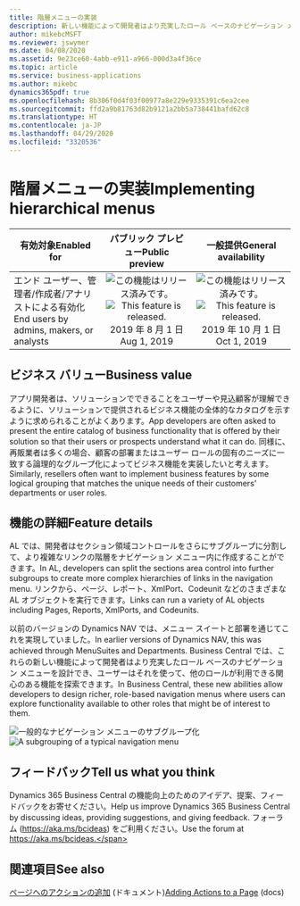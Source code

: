 ```yaml
---
title: 階層メニューの実装
description: 新しい機能によって開発者はより充実したロール ベースのナビゲーション メニューを設計でき、ユーザーはそれを使って、他のロールで利用できる機能を探索できます。
author: mikebcMSFT
ms.reviewer: jswymer
ms.date: 04/08/2020
ms.assetid: 9e23ce60-4abb-e911-a966-000d3a4f36ce
ms.topic: article
ms.service: business-applications
ms.author: mikebc
dynamics365pdf: true
ms.openlocfilehash: 8b306f0d4f03f00977a8e229e9335391c6ea2cee
ms.sourcegitcommit: ffd2a9b81763d82b9121a2bb5a738441bafd62c8
ms.translationtype: HT
ms.contentlocale: ja-JP
ms.lasthandoff: 04/29/2020
ms.locfileid: "3320536"
---
```

# <a name="implementing-hierarchical-menus"></a><span data-ttu-id="5506a-103">階層メニューの実装</span><span class="sxs-lookup"><span data-stu-id="5506a-103">Implementing hierarchical menus</span></span>


| <span data-ttu-id="5506a-104">有効対象</span><span class="sxs-lookup"><span data-stu-id="5506a-104">Enabled for</span></span>    |  <span data-ttu-id="5506a-105">パブリック プレビュー</span><span class="sxs-lookup"><span data-stu-id="5506a-105">Public preview</span></span> | <span data-ttu-id="5506a-106">一般提供</span><span class="sxs-lookup"><span data-stu-id="5506a-106">General availability</span></span> | 
| ---------- | :----------: |:----------: |
|<span data-ttu-id="5506a-107">エンド ユーザー、管理者/作成者/アナリストによる有効化</span><span class="sxs-lookup"><span data-stu-id="5506a-107">End users by admins, makers, or analysts</span></span>|<span data-ttu-id="5506a-108">![この機能はリリース済みです。](/dynamics365-release-plan/media/green-checkmark.png "この機能はリリース済みです。")</span><span class="sxs-lookup"><span data-stu-id="5506a-108">![This feature is released.](/dynamics365-release-plan/media/green-checkmark.png "This feature is released.")</span></span> <span data-ttu-id="5506a-109">2019 年 8 月 1 日</span><span class="sxs-lookup"><span data-stu-id="5506a-109">Aug 1, 2019</span></span>| <span data-ttu-id="5506a-110">![この機能はリリース済みです。](/dynamics365-release-plan/media/green-checkmark.png "この機能はリリース済みです。")</span><span class="sxs-lookup"><span data-stu-id="5506a-110">![This feature is released.](/dynamics365-release-plan/media/green-checkmark.png "This feature is released.")</span></span> <span data-ttu-id="5506a-111">2019 年 10 月 1 日</span><span class="sxs-lookup"><span data-stu-id="5506a-111">Oct 1, 2019</span></span>|


## <a name="business-value"></a><span data-ttu-id="5506a-112">ビジネス バリュー</span><span class="sxs-lookup"><span data-stu-id="5506a-112">Business value</span></span>
<!-- bv start -->
<span data-ttu-id="5506a-113">アプリ開発者は、ソリューションでできることをユーザーや見込顧客が理解できるように、ソリューションで提供されるビジネス機能の全体的なカタログを示すように求められることがよくあります。</span><span class="sxs-lookup"><span data-stu-id="5506a-113">App developers are often asked to present the entire catalog of business functionality that is offered by their solution so that their users or prospects understand what it can do.</span></span> <span data-ttu-id="5506a-114">同様に、再販業者は多くの場合、顧客の部署またはユーザー ロールの固有のニーズに一致する論理的なグループ化によってビジネス機能を実装したいと考えます。</span><span class="sxs-lookup"><span data-stu-id="5506a-114">Similarly, resellers often want to implement business features by some logical grouping that matches the unique needs of their customers' departments or user roles.</span></span>
<!-- bv end -->



## <a name="feature-details"></a><span data-ttu-id="5506a-115">機能の詳細</span><span class="sxs-lookup"><span data-stu-id="5506a-115">Feature details</span></span>
<!--feature detail start -->
<span data-ttu-id="5506a-116">AL では、開発者はセクション領域コントロールをさらにサブグループに分割して、より複雑なリンクの階層をナビゲーション メニュー内に作成することができます。</span><span class="sxs-lookup"><span data-stu-id="5506a-116">In AL, developers can split the sections area control into further subgroups to create more complex hierarchies of links in the navigation menu.</span></span> <span data-ttu-id="5506a-117">リンクから、ページ、レポート、XmlPort、Codeunit などのさまざまな AL オブジェクトを実行できます。</span><span class="sxs-lookup"><span data-stu-id="5506a-117">Links can run a variety of AL objects including Pages, Reports, XmlPorts, and Codeunits.</span></span>

<span data-ttu-id="5506a-118">以前のバージョンの Dynamics NAV では、メニュー スイートと部署を通じてこれを実現していました。</span><span class="sxs-lookup"><span data-stu-id="5506a-118">In earlier versions of Dynamics NAV, this was achieved through MenuSuites and Departments.</span></span> <span data-ttu-id="5506a-119">Business Central では、これらの新しい機能によって開発者はより充実したロール ベースのナビゲーション メニューを設計でき、ユーザーはそれを使って、他のロールが利用できる関心のある機能を探索できます。</span><span class="sxs-lookup"><span data-stu-id="5506a-119">In Business Central, these new abilities allow developers to design richer, role-based navigation menus where users can explore functionality available to other roles that might be of interest to them.</span></span>

<span data-ttu-id="5506a-120">![一般的なナビゲーション メニューのサブグループ化](media/subgroups-3000x2000.png "一般的なナビゲーション メニューのサブグループ化")</span><span class="sxs-lookup"><span data-stu-id="5506a-120">![A subgrouping of a typical navigation menu](media/subgroups-3000x2000.png "A subgrouping of a typical navigation menu")</span></span>
<!--feature detail end -->






## <a name="tell-us-what-you-think"></a><span data-ttu-id="5506a-121">フィードバック</span><span class="sxs-lookup"><span data-stu-id="5506a-121">Tell us what you think</span></span>
<span data-ttu-id="5506a-122">Dynamics 365 Business Central の機能向上のためのアイデア、提案、フィードバックをお寄せください。</span><span class="sxs-lookup"><span data-stu-id="5506a-122">Help us improve Dynamics 365 Business Central by discussing ideas, providing suggestions, and giving feedback.</span></span> <span data-ttu-id="5506a-123">フォーラム (https://aka.ms/bcideas) をご利用ください。</span><span class="sxs-lookup"><span data-stu-id="5506a-123">Use the forum at https://aka.ms/bcideas.</span></span>




## <a name="see-also"></a><span data-ttu-id="5506a-124">関連項目</span><span class="sxs-lookup"><span data-stu-id="5506a-124">See also</span></span>

<!--docs start-->
<span data-ttu-id="5506a-125">[ページへのアクションの追加](https://docs.microsoft.com/dynamics365/business-central/dev-itpro/developer/devenv-adding-actions-to-a-page) (ドキュメント)</span><span class="sxs-lookup"><span data-stu-id="5506a-125">[Adding Actions to a Page](https://docs.microsoft.com/dynamics365/business-central/dev-itpro/developer/devenv-adding-actions-to-a-page) (docs)</span></span>
<!--docs end-->
